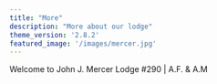 ```yaml
---
title: "More"
description: "More about our lodge"
theme_version: '2.8.2'
featured_image: '/images/mercer.jpg'
---
```

Welcome to John J. Mercer Lodge #290 | A.F. & A.M
